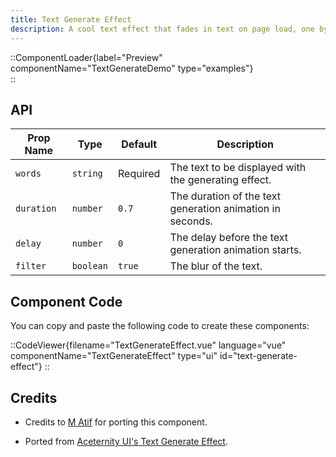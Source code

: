 ```yaml
---
title: Text Generate Effect
description: A cool text effect that fades in text on page load, one by one.
---
```


::ComponentLoader{label="Preview" componentName="TextGenerateDemo" type="examples"}  
::

## API

| Prop Name  | Type      | Default  | Description                                               |
| ---------- | --------- | -------- | --------------------------------------------------------- |
| `words`    | `string`  | Required | The text to be displayed with the generating effect.      |
| `duration` | `number`  | `0.7`    | The duration of the text generation animation in seconds. |
| `delay`    | `number`  | `0`      | The delay before the text generation animation starts.    |
| `filter`   | `boolean` | `true`   | The blur of the text.                                     |

## Component Code

You can copy and paste the following code to create these components:

::CodeViewer{filename="TextGenerateEffect.vue" language="vue" componentName="TextGenerateEffect" type="ui" id="text-generate-effect"}
::

## Credits

- Credits to [M Atif](https://github.com/atif0075) for porting this component.

- Ported from [Aceternity UI's Text Generate Effect](https://ui.aceternity.com/components/text-generate-effect).
